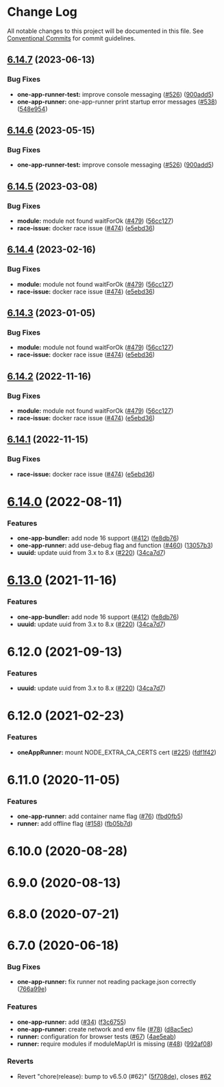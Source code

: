 # Change Log

All notable changes to this project will be documented in this file.
See [Conventional Commits](https://conventionalcommits.org) for commit guidelines.

## [6.14.7](https://github.com/americanexpress/one-app-cli/compare/@americanexpress/one-app-runner@6.14.5...@americanexpress/one-app-runner@6.14.7) (2023-06-13)


### Bug Fixes

* **one-app-runner-test:** improve console messaging ([#526](https://github.com/americanexpress/one-app-cli/issues/526)) ([900add5](https://github.com/americanexpress/one-app-cli/commit/900add571d48ad578726bc03bf38d2101eae2590))
* **one-app-runner:** one-app-runner print startup error messages ([#538](https://github.com/americanexpress/one-app-cli/issues/538)) ([548e954](https://github.com/americanexpress/one-app-cli/commit/548e95418778c9ea8785f9ae099c62dc517cb13b))





## [6.14.6](https://github.com/americanexpress/one-app-cli/compare/@americanexpress/one-app-runner@6.14.5...@americanexpress/one-app-runner@6.14.6) (2023-05-15)


### Bug Fixes

* **one-app-runner-test:** improve console messaging ([#526](https://github.com/americanexpress/one-app-cli/issues/526)) ([900add5](https://github.com/americanexpress/one-app-cli/commit/900add571d48ad578726bc03bf38d2101eae2590))





## [6.14.5](https://github.com/americanexpress/one-app-cli/compare/@americanexpress/one-app-runner@6.14.0...@americanexpress/one-app-runner@6.14.5) (2023-03-08)


### Bug Fixes

* **module:** module not found waitForOk ([#479](https://github.com/americanexpress/one-app-cli/issues/479)) ([56cc127](https://github.com/americanexpress/one-app-cli/commit/56cc12797d7c4cd08143b48bb0041fe27e966650))
* **race-issue:** docker race issue ([#474](https://github.com/americanexpress/one-app-cli/issues/474)) ([e5ebd36](https://github.com/americanexpress/one-app-cli/commit/e5ebd3616d79bf4956e53f0b7f5a980bddac26fc))





## [6.14.4](https://github.com/americanexpress/one-app-cli/compare/@americanexpress/one-app-runner@6.14.0...@americanexpress/one-app-runner@6.14.4) (2023-02-16)


### Bug Fixes

* **module:** module not found waitForOk ([#479](https://github.com/americanexpress/one-app-cli/issues/479)) ([56cc127](https://github.com/americanexpress/one-app-cli/commit/56cc12797d7c4cd08143b48bb0041fe27e966650))
* **race-issue:** docker race issue ([#474](https://github.com/americanexpress/one-app-cli/issues/474)) ([e5ebd36](https://github.com/americanexpress/one-app-cli/commit/e5ebd3616d79bf4956e53f0b7f5a980bddac26fc))





## [6.14.3](https://github.com/americanexpress/one-app-cli/compare/@americanexpress/one-app-runner@6.14.0...@americanexpress/one-app-runner@6.14.3) (2023-01-05)


### Bug Fixes

* **module:** module not found waitForOk ([#479](https://github.com/americanexpress/one-app-cli/issues/479)) ([56cc127](https://github.com/americanexpress/one-app-cli/commit/56cc12797d7c4cd08143b48bb0041fe27e966650))
* **race-issue:** docker race issue ([#474](https://github.com/americanexpress/one-app-cli/issues/474)) ([e5ebd36](https://github.com/americanexpress/one-app-cli/commit/e5ebd3616d79bf4956e53f0b7f5a980bddac26fc))





## [6.14.2](https://github.com/americanexpress/one-app-cli/compare/@americanexpress/one-app-runner@6.14.0...@americanexpress/one-app-runner@6.14.2) (2022-11-16)


### Bug Fixes

* **module:** module not found waitForOk ([#479](https://github.com/americanexpress/one-app-cli/issues/479)) ([56cc127](https://github.com/americanexpress/one-app-cli/commit/56cc12797d7c4cd08143b48bb0041fe27e966650))
* **race-issue:** docker race issue ([#474](https://github.com/americanexpress/one-app-cli/issues/474)) ([e5ebd36](https://github.com/americanexpress/one-app-cli/commit/e5ebd3616d79bf4956e53f0b7f5a980bddac26fc))





## [6.14.1](https://github.com/americanexpress/one-app-cli/compare/@americanexpress/one-app-runner@6.14.0...@americanexpress/one-app-runner@6.14.1) (2022-11-15)


### Bug Fixes

* **race-issue:** docker race issue ([#474](https://github.com/americanexpress/one-app-cli/issues/474)) ([e5ebd36](https://github.com/americanexpress/one-app-cli/commit/e5ebd3616d79bf4956e53f0b7f5a980bddac26fc))





# [6.14.0](https://github.com/americanexpress/one-app-cli/compare/@americanexpress/one-app-runner@6.12.0...@americanexpress/one-app-runner@6.14.0) (2022-08-11)


### Features

* **one-app-bundler:** add node 16 support ([#412](https://github.com/americanexpress/one-app-cli/issues/412)) ([fe8db76](https://github.com/americanexpress/one-app-cli/commit/fe8db7619a0f7789d095c827e3ddce36fb758ea1))
* **one-app-runner:** add use-debug flag and function ([#460](https://github.com/americanexpress/one-app-cli/issues/460)) ([13057b3](https://github.com/americanexpress/one-app-cli/commit/13057b3a4ad5d42697642ae3797d3c1fcac11162))
* **uuuid:** update uuid from 3.x to 8.x ([#220](https://github.com/americanexpress/one-app-cli/issues/220)) ([34ca7d7](https://github.com/americanexpress/one-app-cli/commit/34ca7d7688e7e9655c2eb77576993e472b6823cb))





# [6.13.0](https://github.com/americanexpress/one-app-cli/compare/@americanexpress/one-app-runner@6.12.0...@americanexpress/one-app-runner@6.13.0) (2021-11-16)


### Features

* **one-app-bundler:** add node 16 support ([#412](https://github.com/americanexpress/one-app-cli/issues/412)) ([fe8db76](https://github.com/americanexpress/one-app-cli/commit/fe8db7619a0f7789d095c827e3ddce36fb758ea1))
* **uuuid:** update uuid from 3.x to 8.x ([#220](https://github.com/americanexpress/one-app-cli/issues/220)) ([34ca7d7](https://github.com/americanexpress/one-app-cli/commit/34ca7d7688e7e9655c2eb77576993e472b6823cb))





# 6.12.0 (2021-09-13)


### Features

* **uuuid:** update uuid from 3.x to 8.x ([#220](https://github.com/americanexpress/one-app-cli/issues/220)) ([34ca7d7](https://github.com/americanexpress/one-app-cli/commit/34ca7d7688e7e9655c2eb77576993e472b6823cb))



# 6.12.0 (2021-02-23)


### Features

* **oneAppRunner:** mount NODE_EXTRA_CA_CERTS cert ([#225](https://github.com/americanexpress/one-app-cli/issues/225)) ([fdf1f42](https://github.com/americanexpress/one-app-cli/commit/fdf1f424286bf5698e7df0e3d80a530dca6b958d))



# 6.11.0 (2020-11-05)


### Features

* **one-app-runner:** add container name flag ([#76](https://github.com/americanexpress/one-app-cli/issues/76)) ([fbd0fb5](https://github.com/americanexpress/one-app-cli/commit/fbd0fb55ef7f7998cef9ebab5b99e78132f401a5))
* **runner:** add offline flag ([#158](https://github.com/americanexpress/one-app-cli/issues/158)) ([fb05b7d](https://github.com/americanexpress/one-app-cli/commit/fb05b7de67a4de0088466423e3d73dc45195cc93))



# 6.10.0 (2020-08-28)



# 6.9.0 (2020-08-13)



# 6.8.0 (2020-07-21)



# 6.7.0 (2020-06-18)


### Bug Fixes

* **one-app-runner:** fix runner not reading package.json correctly ([766a99e](https://github.com/americanexpress/one-app-cli/commit/766a99e2191a21983557438135470f67148fa95e))


### Features

* **one-app-runner:** add ([#34](https://github.com/americanexpress/one-app-cli/issues/34)) ([f3c6755](https://github.com/americanexpress/one-app-cli/commit/f3c67551ec9458f30ddf640666c69f3e673c0784))
* **one-app-runner:** create network and env file ([#78](https://github.com/americanexpress/one-app-cli/issues/78)) ([d8ac5ec](https://github.com/americanexpress/one-app-cli/commit/d8ac5ec8a36413217d942e9c5d611c4008b3f346))
* **runner:** configuration for browser tests ([#67](https://github.com/americanexpress/one-app-cli/issues/67)) ([4ae5eab](https://github.com/americanexpress/one-app-cli/commit/4ae5eabc4857e96ed39ed8708054f10c151891d6))
* **runner:** require modules if moduleMapUrl is missing ([#48](https://github.com/americanexpress/one-app-cli/issues/48)) ([992af08](https://github.com/americanexpress/one-app-cli/commit/992af08a5dde7d69c6ee3578883c004c5f4d875c))


### Reverts

* Revert "chore(release): bump to v6.5.0 (#62)" ([5f708de](https://github.com/americanexpress/one-app-cli/commit/5f708de11f30163687f3184adb4d57ccab46649c)), closes [#62](https://github.com/americanexpress/one-app-cli/issues/62)
